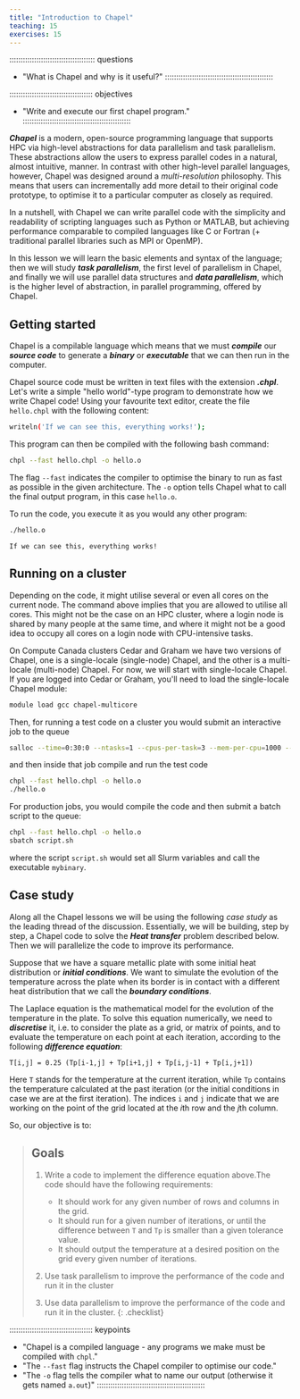 ```yaml
---
title: "Introduction to Chapel"
teaching: 15 
exercises: 15 
---
```


:::::::::::::::::::::::::::::::::::::: questions
- "What is Chapel and why is it useful?"
::::::::::::::::::::::::::::::::::::::::::::::::

::::::::::::::::::::::::::::::::::::: objectives
- "Write and execute our first chapel program."
::::::::::::::::::::::::::::::::::::::::::::::::

**_Chapel_** is a modern, open-source programming language that supports HPC via high-level
abstractions for data parallelism and task parallelism. These abstractions allow the users to express parallel
codes in a natural, almost intuitive, manner. In contrast with other high-level parallel languages, however,
Chapel was designed around a _multi-resolution_ philosophy.  This means that users can incrementally add more
detail to their original code prototype, to optimise it to a particular computer as closely as required.

In a nutshell, with Chapel we can write parallel code with the simplicity and readability of scripting
languages such as Python or MATLAB, but achieving performance comparable to compiled languages like C or
Fortran (+ traditional parallel libraries such as MPI or OpenMP).

In this lesson we will learn the basic elements and syntax of the language; then we will study **_task
parallelism_**, the first level of parallelism in Chapel, and finally we will use parallel data structures and
**_data parallelism_**, which is the higher level of abstraction, in parallel programming, offered by Chapel.

## Getting started

Chapel is a compilable language which means that we must **_compile_** our **_source code_** to generate a
**_binary_** or **_executable_** that we can then run in the computer.

Chapel source code must be written in text files with the extension **_.chpl_**. Let's write a simple "hello
world"-type program to demonstrate how we write Chapel code! Using your favourite text editor, create the file
`hello.chpl` with the following content:

```bash
writeln('If we can see this, everything works!');
```

This program can then be compiled with the following bash command:

```bash
chpl --fast hello.chpl -o hello.o
```

The flag `--fast` indicates the compiler to optimise the binary to run as fast as possible in the given
architecture. The `-o` option tells Chapel what to call the final output program, in this case `hello.o`.

To run the code, you execute it as you would any other program:

```bash
./hello.o
```
```output
If we can see this, everything works!
```

## Running on a cluster

Depending on the code, it might utilise several or even all cores on the current node. The command above
implies that you are allowed to utilise all cores. This might not be the case on an HPC cluster, where a login
node is shared by many people at the same time, and where it might not be a good idea to occupy all cores on a
login node with CPU-intensive tasks.

On Compute Canada clusters Cedar and Graham we have two versions of Chapel, one is a single-locale
(single-node) Chapel, and the other is a multi-locale (multi-node) Chapel. For now, we will start with
single-locale Chapel. If you are logged into Cedar or Graham, you'll need to load the single-locale Chapel
module:

```bash
module load gcc chapel-multicore
```

Then, for running a test code on a cluster you would submit an interactive job to the queue

```bash
salloc --time=0:30:0 --ntasks=1 --cpus-per-task=3 --mem-per-cpu=1000 --account=def-guest
```

and then inside that job compile and run the test code

```bash
chpl --fast hello.chpl -o hello.o
./hello.o
```

For production jobs, you would compile the code and then submit a batch script to the queue:

```bash
chpl --fast hello.chpl -o hello.o
sbatch script.sh
```

where the script `script.sh` would set all Slurm variables and call the executable `mybinary`.

## Case study

Along all the Chapel lessons we will be using the following _case study_ as the leading thread of the
discussion. Essentially, we will be building, step by step, a Chapel code to solve the **_Heat transfer_**
problem described below.  Then we will parallelize the code to improve its performance.

Suppose that we have a square metallic plate with some initial heat distribution or **_initial
conditions_**. We want to simulate the evolution of the temperature across the plate when its border is in
contact with a different heat distribution that we call the **_boundary conditions_**.

The Laplace equation is the mathematical model for the evolution of the temperature in the plate. To solve
this equation numerically, we need to **_discretise_** it, i.e. to consider the plate as a grid, or matrix of
points, and to evaluate the temperature on each point at each iteration, according to the following
**_difference equation_**:

```chpl
T[i,j] = 0.25 (Tp[i-1,j] + Tp[i+1,j] + Tp[i,j-1] + Tp[i,j+1])
```

Here `T` stands for the temperature at the current iteration, while `Tp` contains the temperature calculated
at the past iteration (or the initial conditions in case we are at the first iteration). The indices `i` and
`j` indicate that we are working on the point of the grid located at the *i*th row and the *j*th column.

So, our objective is to:

> ## Goals
> 1. Write a code to implement the difference equation above.The code should
>    have the following requirements:
>
>    * It should work for any given number of rows and columns in the grid.
>    * It should run for a given number of iterations, or until the difference
>      between `T` and `Tp` is smaller than a given tolerance value.
>    * It should output the temperature at a desired position on the grid every
>      given number of iterations.
>
> 2. Use task parallelism to improve the performance of the code and run it in
>    the cluster
> 3. Use data parallelism to improve the performance of the code and run it in
>    the cluster.
{: .checklist}

::::::::::::::::::::::::::::::::::::: keypoints
- "Chapel is a compiled language - any programs we make must be compiled with `chpl`."
- "The `--fast` flag instructs the Chapel compiler to optimise our code."
- "The `-o` flag tells the compiler what to name our output (otherwise it gets named `a.out`)"
::::::::::::::::::::::::::::::::::::::::::::::::
